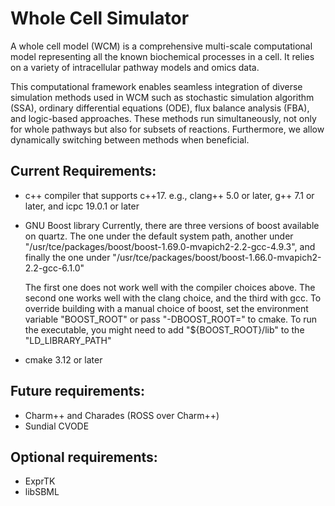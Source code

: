 # Whole Cell Simulator
 A whole cell model (WCM) is a comprehensive multi-scale computational model
 representing all the known biochemical processes in a cell. It relies on a
 variety of intracellular pathway models and omics data.

 This computational framework enables seamless integration of diverse simulation
 methods used in WCM such as stochastic simulation algorithm (SSA), ordinary
 differential equations (ODE), flux balance analysis (FBA), and logic-based
 approaches.
 These methods run simultaneously, not only for whole pathways but also for
 subsets of reactions. Furthermore, we allow dynamically switching between
 methods when beneficial.

## Current Requirements:
 + c++ compiler that supports c++17.
   e.g., clang++ 5.0 or later, g++ 7.1 or later, and icpc 19.0.1 or later
 + GNU Boost library
   Currently, there are three versions of boost available on quartz.
   The one under the default system path, another under
   "/usr/tce/packages/boost/boost-1.69.0-mvapich2-2.2-gcc-4.9.3", and finally
   the one under "/usr/tce/packages/boost/boost-1.66.0-mvapich2-2.2-gcc-6.1.0"

   The first one does not work well with the compiler choices above.
   The second one works well with the clang choice, and the third with gcc.
   To override building with a manual choice of boost, set the environment
   variable "BOOST\_ROOT" or pass "-DBOOST\_ROOT=<path-to-the-chosen-boost-build>"
   to cmake. To run the executable, you might need to add "${BOOST\_ROOT}/lib"
   to the "LD\_LIBRARY\_PATH"
 + cmake 3.12 or later

## Future requirements:
 + Charm++ and Charades (ROSS over Charm++)
 + Sundial CVODE

## Optional requirements:
 + ExprTK
 + libSBML

